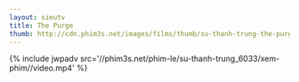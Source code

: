 ```yaml
---
layout: sieutv
title: The Purge
thumb: http://cdn.phim3s.net/images/films/thumb/su-thanh-trung-the-purge-2013.jpg
---
```

{% include jwpadv src='//phim3s.net/phim-le/su-thanh-trung_6033/xem-phim//video.mp4' %}